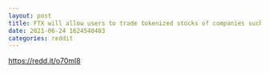 ```yaml
--- 
layout: post 
title: FTX will allow users to trade tokenized stocks of companies such as Facebook, Google, Netflix, Nvidia, PayPal and Tesla. 
date: 2021-06-24 1624540483 
categories: reddit 
--- 
```

https://redd.it/o70ml8